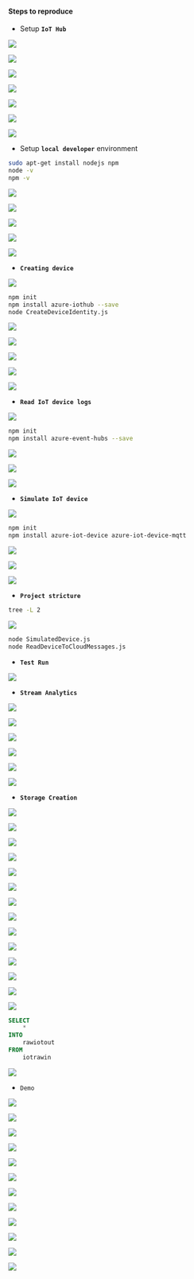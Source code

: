 #### Steps to reproduce

- Setup **``IoT Hub``**

![](images/1.png)

![](images/2.png)

![](images/3.png)

![](images/4.png)

![](images/5.png)

![](images/6.png)

![](images/7.png)

- Setup **``local developer``** environment

```sh
sudo apt-get install nodejs npm
node -v
npm -v
```

![](images/8.png)

![](images/9.png)

![](images/10.png)

![](images/11.png)

![](images/12.png)

- **``Creating device``**

![](images/13.png)

```sh
npm init
npm install azure-iothub --save
node CreateDeviceIdentity.js
```

![](images/14.png)

![](images/15.png)

![](images/16.png)

![](images/17.png)

![](images/18.png)

- **``Read IoT device logs``**

![](images/19.png)

```sh
npm init
npm install azure-event-hubs --save
```

![](images/20.png)

![](images/21.png)

![](images/22.png)

- **``Simulate IoT device``**

![](images/23.png)

```sh
npm init
npm install azure-iot-device azure-iot-device-mqtt
```

![](images/24.png)

![](images/25.png)

![](images/26.png)

- **``Project stricture``**

```sh
tree -L 2
```

![](images/27.png)

```sh
node SimulatedDevice.js
node ReadDeviceToCloudMessages.js
```

- **``Test Run``**

![](images/28.png)

- **``Stream Analytics``**

![](images/29.png)

![](images/30.png)

![](images/31.png)

![](images/32.png)

![](images/33.png)

![](images/34.png)

- **``Storage Creation``**

![](images/35.png)

![](images/36.png)

![](images/37.png)

![](images/38.png)

![](images/39.png)

![](images/40.png)

![](images/41.png)

![](images/42.png)

![](images/43.png)

![](images/44.png)

![](images/45.png)

![](images/46.png)

![](images/47.png)

![](images/48.png)

```sql
SELECT
    *
INTO
    rawiotout
FROM
    iotrawin
```

![](images/49.png)

- ``Demo``

![](images/50.png)

![](images/51.png)

![](images/52.png)

![](images/53.png)

![](images/54.png)

![](images/55.png)

![](images/56.png)

![](images/57.png)

![](images/58.png)

![](images/59.png)

![](images/60.png)

![](images/61.png)